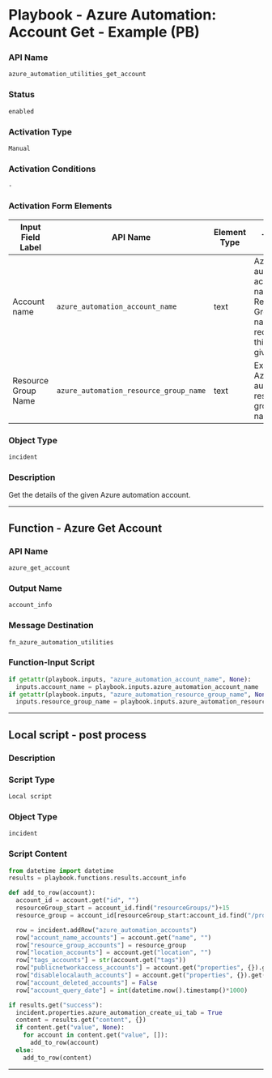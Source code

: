 <!--
    DO NOT MANUALLY EDIT THIS FILE
    THIS FILE IS AUTOMATICALLY GENERATED WITH resilient-sdk codegen
    Generated with resilient-sdk v51.0.0.1.486
-->

# Playbook - Azure Automation: Account Get - Example (PB)

### API Name
`azure_automation_utilities_get_account`

### Status
`enabled`

### Activation Type
`Manual`

### Activation Conditions
`-`

### Activation Form Elements
| Input Field Label | API Name | Element Type | Tooltip | Requirement |
| ----------------- | -------- | ------------ | ------- | ----------- |
| Account name | `azure_automation_account_name` | text | Azure automation account name. Resource Group name is required if this is given | Optional |
| Resource Group Name | `azure_automation_resource_group_name` | text | Existing Azure automation resource group name | Optional |

### Object Type
`incident`

### Description
Get the details of the given Azure automation account.


---
## Function - Azure Get Account

### API Name
`azure_get_account`

### Output Name
`account_info`

### Message Destination
`fn_azure_automation_utilities`

### Function-Input Script
```python
if getattr(playbook.inputs, "azure_automation_account_name", None):
  inputs.account_name = playbook.inputs.azure_automation_account_name
if getattr(playbook.inputs, "azure_automation_resource_group_name", None):
  inputs.resource_group_name = playbook.inputs.azure_automation_resource_group_name
```

---

## Local script - post process

### Description


### Script Type
`Local script`

### Object Type
`incident`

### Script Content
```python
from datetime import datetime
results = playbook.functions.results.account_info

def add_to_row(account):
  account_id = account.get("id", "")
  resourceGroup_start = account_id.find("resourceGroups/")+15
  resource_group = account_id[resourceGroup_start:account_id.find("/providers", resourceGroup_start)]

  row = incident.addRow("azure_automation_accounts")
  row["account_name_accounts"] = account.get("name", "")
  row["resource_group_accounts"] = resource_group
  row["location_accounts"] = account.get("location", "")
  row["tags_accounts"] = str(account.get("tags"))
  row["publicnetworkaccess_accounts"] = account.get("properties", {}).get("publicNetworkAccess", None)
  row["disablelocalauth_accounts"] = account.get("properties", {}).get("disableLocalAuth", None)
  row["account_deleted_accounts"] = False
  row["account_query_date"] = int(datetime.now().timestamp()*1000)

if results.get("success"):
  incident.properties.azure_automation_create_ui_tab = True
  content = results.get("content", {})
  if content.get("value", None):
    for account in content.get("value", []):
      add_to_row(account)
  else:
    add_to_row(content)
```

---

